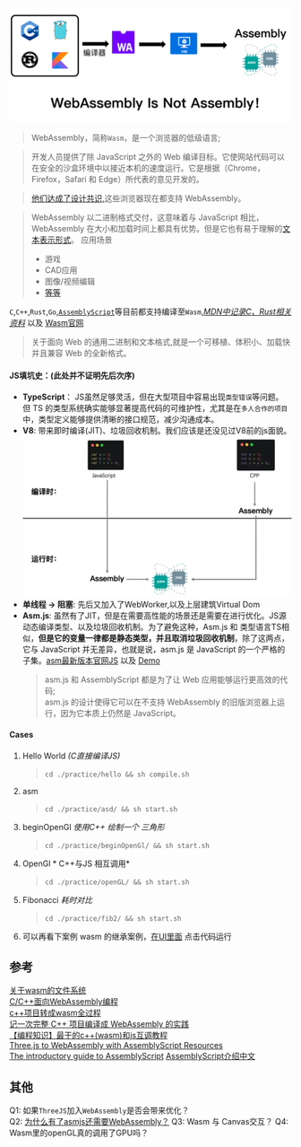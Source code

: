 ![](./assets/title.png)
>WebAssembly，简称`Wasm`，是一个浏览器的低级语言; 

> 开发人员提供了除 JavaScript 之外的 Web 编译目标。它使网站代码可以在安全的沙盒环境中以接近本机的速度运行。它是根据（Chrome，Firefox，Safari 和 Edge）所代表的意见开发的。  

> [他们达成了设计共识,](https://webassembly.org/)这些浏览器现在都支持 WebAssembly。

> WebAssembly 以二进制格式交付，这意味着与 JavaScript 相比，WebAssembly 在大小和加载时间上都具有优势。但是它也有易于理解的[文本表示形式](https://developer.mozilla.org/zh-CN/docs/WebAssembly/Understanding_the_text_format)。
> 应用场景 
> - 游戏
> - CAD应用
> - 图像/视频编辑
> - [等等](https://webassembly.org/docs/use-cases/)

`C`,`C++`,`Rust`,`Go`,[`AssemblyScript`](https://www.assemblyscript.org/)等目前都支持编译至`Wasm`,*[MDN中记录C、Rust相关资料](https://developer.mozilla.org/zh-CN/docs/WebAssembly/C_to_Wasm)* 以及 [Wasm官网](https://webassembly.org/getting-started/developers-guide/)

> 关于面向 Web 的通用二进制和文本格式,就是一个可移植、体积小、加载快并且兼容 Web 的全新格式。




#### JS填坑史：(此处并不证明先后次序)
- **TypeScript**： JS虽然足够灵活，但在大型项目中容易出现`类型错误`等问题。
但 TS 的类型系统确实能够显著提高代码的可维护性，尤其是在`多人合作的项目`中，类型定义能够提供清晰的接口规范，减少沟通成本。
- **V8**: 带来即时编译(JIT)、垃圾回收机制。我们应该是还没见过V8前的js面貌。![](./assets/jit.webp)
- **单线程 -> 阻塞**: 先后又加入了WebWorker,以及上层建筑Virtual Dom
- **Asm.js**: 虽然有了JIT，但是在需要高性能的场景还是需要在进行优化。JS源动态编译类型、以及垃圾回收机制。为了避免这种，Asm.js 和 类型语言TS相似，**但是它的变量一律都是静态类型，并且取消垃圾回收机制**，除了这两点，它与 JavaScript 并无差异，也就是说，asm.js 是 JavaScript 的一个严格的子集。[asm最新版本官网JS](http://asmjs.org/spec/latest/#types) 以及 [Demo](./practice/asm/demo.js)
    >asm.js 和 AssemblyScript 都是为了让 Web 应用能够运行更高效的代码;   
    asm.js 的设计使得它可以在不支持 WebAssembly 的旧版浏览器上运行，因为它本质上仍然是 JavaScript。


#### Cases
1. Hello World *(C直接编译JS)*
    > `cd ./practice/hello && sh compile.sh`
2. asm 
    > `cd ./practice/asd/ && sh start.sh`
3. beginOpenGl *使用C++ 绘制一个 三角形*
    > `cd ./practice/beginOpenGl/ && sh start.sh`
4. OpenGl     * C++与JS 相互调用*
    > `cd ./practice/openGL/ && sh start.sh`
5. Fibonacci *耗时对比*
    > `cd ./practice/fib2/ && sh start.sh`
6. 可以再看下案例 wasm 的继承案例，[在UI里面](https://sparrowui.cn/components/drawer/) 点击代码运行

## 参考
[关于wasm的文件系统](https://www.cntofu.com/book/150/zh/ch3-runtime/ch3-03-fs.md)  
[C/C++面向WebAssembly编程 ](https://www.cntofu.com/book/150/index.html)  
[c++项目转成wasm全过程](https://zhuanlan.zhihu.com/p/158586853)  
[记一次完整 C++ 项目编译成 WebAssembly 的实践](https://zhuanlan.zhihu.com/p/258560278)  
[【编程知识】最干的c++(wasm)和js互调教程](https://zhuanlan.zhihu.com/p/655814356)  
[Three.js to WebAssembly with AssemblyScript
Resources](https://discourse.threejs.org/t/porting-three-js-to-webassembly-with-assemblyscript/11629/15)  
[The introductory guide to AssemblyScript](https://blog.logrocket.com/the-introductory-guide-to-assemblyscript/)
[AssemblyScript介绍中文](https://zhuanlan.zhihu.com/p/93203891)


## 其他
Q1: 如果`ThreeJS`加入`WebAssembly`是否会带来优化？  
Q2: [为什么有了asmjs还需要WebAssembly？](https://webassembly.org/docs/faq/)
Q3: Wasm 与 Canvas交互？
Q4: Wasm里的openGL真的调用了GPU吗？
